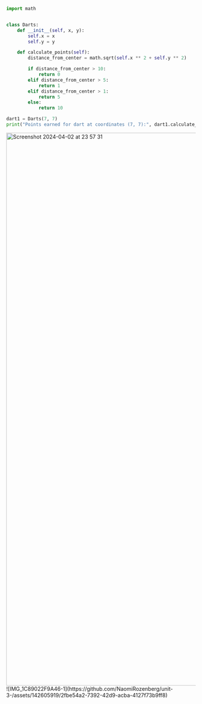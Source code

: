 ```py
import math


class Darts:
    def __init__(self, x, y):
        self.x = x
        self.y = y

    def calculate_points(self):
        distance_from_center = math.sqrt(self.x ** 2 + self.y ** 2)

        if distance_from_center > 10:
            return 0
        elif distance_from_center > 5:
            return 1
        elif distance_from_center > 1:
            return 5
        else:
            return 10

dart1 = Darts(7, 7)
print("Points earned for dart at coordinates (7, 7):", dart1.calculate_points())
```
<img width="1470" alt="Screenshot 2024-04-02 at 23 57 31" src="https://github.com/NaomiRozenberg/unit-3-/assets/142605919/9315500b-556f-4f67-901c-5b938a58500a">
![IMG_1C89022F9A46-1](https://github.com/NaomiRozenberg/unit-3-/assets/142605919/2fbe54a2-7392-42d9-acba-4127f73b9ff8)
